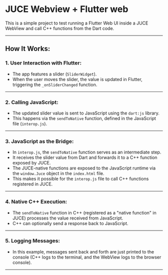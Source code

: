 # JUCE Webview + Flutter web

This is a simple project to test running a Flutter Web UI inside a JUCE WebView and call C++ functions from the Dart code.

---

## How It Works:

### 1. User Interaction with Flutter:
- The app features a slider (`SliderWidget`).
- When the user moves the slider, the value is updated in Flutter, triggering the `_onSliderChanged` function.

---

### 2. Calling JavaScript:
- The updated slider value is sent to JavaScript using the `dart:js` library.
- This happens via the `sendToNative` function, defined in the JavaScript file (`interop.js`).

---

### 3. JavaScript as the Bridge:
- In `interop.js`, the `sendToNative` function serves as an intermediate step.
- It receives the slider value from Dart and forwards it to a C++ function exposed by JUCE.
- The JUCE-native functions are exposed to the JavaScript runtime via the `window.Juce` object in the `index.html` file.
- This makes it possible for the `interop.js` file to call C++ functions registered in JUCE.
---

### 4. Native C++ Execution:
- The `sendToNative` function in C++ (registered as a "native function" in JUCE) processes the value received from JavaScript.
- C++ can optionally send a response back to JavaScript.

---

### 5. Logging Messages:
- In this example, messages sent back and forth are just printed to the console (C++ logs to the terminal, and the WebView logs to the browser console).

---
